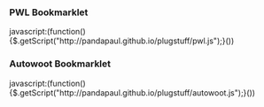 <h3>PWL Bookmarklet</h3>
javascript:(function(){$.getScript("http://pandapaul.github.io/plugstuff/pwl.js");}())

<h3>Autowoot Bookmarklet</h3>
javascript:(function(){$.getScript("http://pandapaul.github.io/plugstuff/autowoot.js");}())
